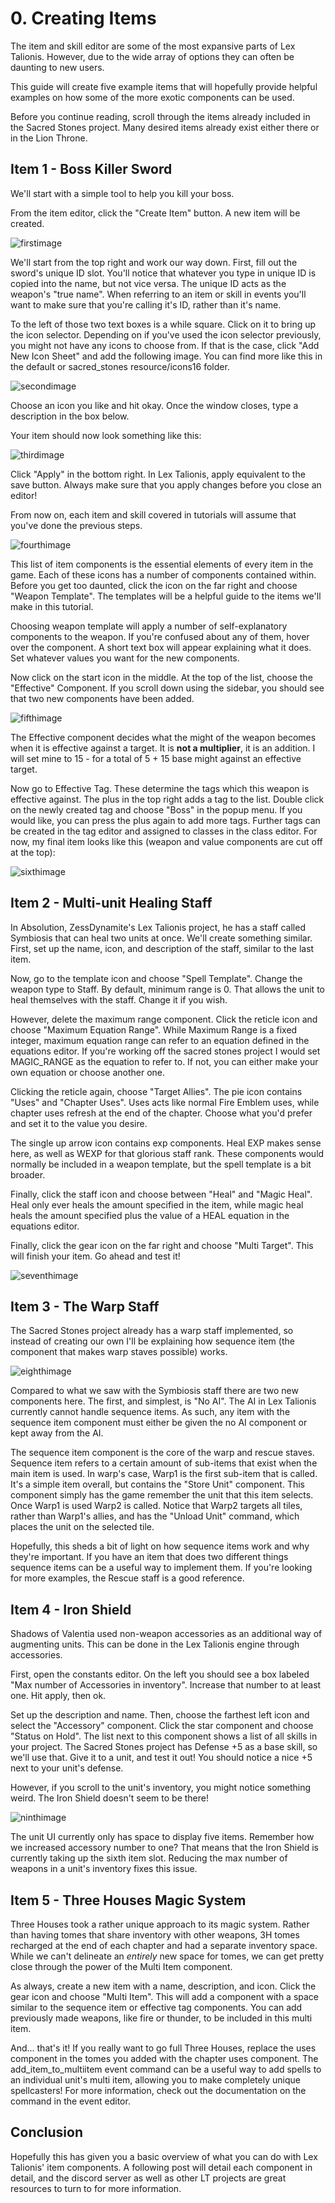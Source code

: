 # 0. Creating Items

The item and skill editor are some of the most expansive parts of Lex Talionis. However, due to the wide array of options they can often be daunting to new users.

This guide will create five example items that will hopefully provide helpful examples on how some of the more exotic components can be used.

Before you continue reading, scroll through the items already included in the Sacred Stones project. Many desired items already exist either there or in the Lion Throne.

## Item 1 - Boss Killer Sword

We'll start with a simple tool to help you kill your boss.

From the item editor, click the "Create Item" button. A new item will be created.

![firstimage](./images/Creating-Items/CreatingItems1.png)

We'll start from the top right and work our way down. First, fill out the sword's unique ID slot. You'll notice that whatever you type in unique ID is copied into the name, but not vice versa. The unique ID acts as the weapon's "true name". When referring to an item or skill in events you'll want to make sure that you're calling it's ID, rather than it's name.

To the left of those two text boxes is a while square. Click on it to bring up the icon selector. Depending on if you've used the icon selector previously, you might not have any icons to choose from. If that is the case, click "Add New Icon Sheet" and add the following image. You can find more like this in the default or sacred_stones resource/icons16 folder.

![secondimage](./images/Creating-Items/CreatingItems2.png)

Choose an icon you like and hit okay. Once the window closes, type a description in the box below.

Your item should now look something like this:

![thirdimage](./images/Creating-Items/CreatingItems3.png)

Click "Apply" in the bottom right. In Lex Talionis, apply equivalent to the save button. Always make sure that you apply changes before you close an editor!

From now on, each item and skill covered in tutorials will assume that you've done the previous steps.

![fourthimage](./images/Creating-Items/CreatingItems4.png)

This list of item components is the essential elements of every item in the game. Each of these icons has a number of components contained within. Before you get too daunted, click the icon on the far right and choose "Weapon Template". The templates will be a helpful guide to the items we'll make in this tutorial.

Choosing weapon template will apply a number of self-explanatory components to the weapon. If you're confused about any of them, hover over the component. A short text box will appear explaining what it does. Set whatever values you want for the new components.

Now click on the start icon in the middle. At the top of the list, choose the "Effective" Component. If you scroll down using the sidebar, you should see that two new components have been added.

![fifthimage](./images/Creating-Items/CreatingItems5.png)

The Effective component decides what the might of the weapon becomes when it is effective against a target. It is **not a multiplier**, it is an addition. I will set mine to 15 - for a total of 5 + 15 base might against an effective target.

Now go to Effective Tag. These determine the tags which this weapon is effective against. The plus in the top right adds a tag to the list. Double click on the newly created tag and choose "Boss" in the popup menu. If you would like, you can press the plus again to add more tags. Further tags can be created in the tag editor and assigned to classes in the class editor. For now, my final item looks like this (weapon and value components are cut off at the top):

![sixthimage](./images/Creating-Items/CreatingItems6.png)

## Item 2 - Multi-unit Healing Staff

In Absolution, ZessDynamite's Lex Talionis project, he has a staff called Symbiosis that can heal two units at once. We'll create something similar. First, set up the name, icon, and description of the staff, similar to the last item.

Now, go to the template icon and choose "Spell Template". Change the weapon type to Staff. By default, minimum range is 0. That allows the unit to heal themselves with the staff. Change it if you wish.

However, delete the maximum range component. Click the reticle icon and choose "Maximum Equation Range". While Maximum Range is a fixed integer, maximum equation range can refer to an equation defined in the equations editor. If you're working off the sacred stones project I would set MAGIC_RANGE as the equation to refer to. If not, you can either make your own equation or choose another one.

Clicking the reticle again, choose "Target Allies". The pie icon contains "Uses" and "Chapter Uses". Uses acts like normal Fire Emblem uses, while chapter uses refresh at the end of the chapter. Choose what you'd prefer and set it to the value you desire.

The single up arrow icon contains exp components. Heal EXP makes sense here, as well as WEXP for that glorious staff rank. These components would normally be included in a weapon template, but the spell template is a bit broader.

Finally, click the staff icon and choose between "Heal" and "Magic Heal".  Heal only ever heals the amount specified in the item, while magic heal heals the amount specified plus the value of a HEAL equation in the equations editor.

Finally, click the gear icon on the far right and choose "Multi Target". This will finish your item. Go ahead and test it!

![seventhimage](./images/Creating-Items/CreatingItems7.png)

## Item 3 - The Warp Staff

The Sacred Stones project already has a warp staff implemented, so instead of creating our own I'll be explaining how sequence item (the component that makes warp staves possible) works.

![eighthimage](./images/Creating-Items/CreatingItems8.png)

Compared to what we saw with the Symbiosis staff there are two new components here. The first, and simplest, is "No AI". The AI in Lex Talionis currently cannot handle sequence items. As such, any item with the sequence item component must either be given the no AI component or kept away from the AI. 

The sequence item component is the core of the warp and rescue staves. Sequence item refers to a certain amount of sub-items that exist when the main item is used. In warp's case, Warp1 is the first sub-item that is called. It's a simple item overall, but contains the "Store Unit" component. This component simply has the game remember the unit that this item selects. Once Warp1 is used Warp2 is called. Notice that Warp2 targets all tiles, rather than Warp1's allies, and has the "Unload Unit" command, which places the unit on the selected tile.

Hopefully, this sheds a bit of light on how sequence items work and why they're important. If you have an item that does two different things sequence items can be a useful way to implement them. If you're looking for more examples, the Rescue staff is a good reference.

## Item 4 - Iron Shield

Shadows of Valentia used non-weapon accessories as an additional way of augmenting units. This can be done in the Lex Talionis engine through accessories.

First, open the constants editor. On the left you should see a box labeled "Max number of Accessories in inventory". Increase that number to at least one. Hit apply, then ok.

Set up the description and name. Then, choose the farthest left icon and  select the "Accessory" component. Click the star component and choose "Status on Hold". The list next to this component shows a list of all skills in your project. The Sacred Stones project has Defense +5 as a base skill, so we'll use that. Give it to a unit, and test it out! You should notice a nice +5 next to your unit's defense.

However, if you scroll to the unit's inventory, you might notice something weird. The Iron Shield doesn't seem to be there!

![ninthimage](./images/Creating-Items/CreatingItems9.png)

The unit UI currently only has space to display five items. Remember how we increased accessory number to one? That means that the Iron Shield is currently taking up the sixth item slot. Reducing the max number of weapons in a unit's inventory fixes this issue.

## Item 5 - Three Houses Magic System

Three Houses took a rather unique approach to its magic system. Rather than having tomes that share inventory with other weapons, 3H tomes recharged at the end of each chapter and had a separate inventory space. While we can't delineate an *entirely* new space for tomes, we can get pretty close through the power of the Multi Item component.

As always, create a new item with a name, description, and icon. Click the gear icon and choose "Multi Item". This will add a component with a space similar to the sequence item or effective tag components. You can add previously made weapons, like fire or thunder, to be included in this multi item.

And... that's it! If you really want to go full Three Houses, replace the uses component in the tomes you added with the chapter uses component. The add_item_to_multiitem event command can be a useful way to add spells to an individual unit's multi item, allowing you to make completely unique spellcasters! For more information, check out the documentation on the command in the event editor.

## Conclusion

Hopefully this has given you a basic overview of what you can do with Lex Talionis' item components. A following post will detail each component in detail, and the discord server as well as other LT projects are great resources to turn to for more information.